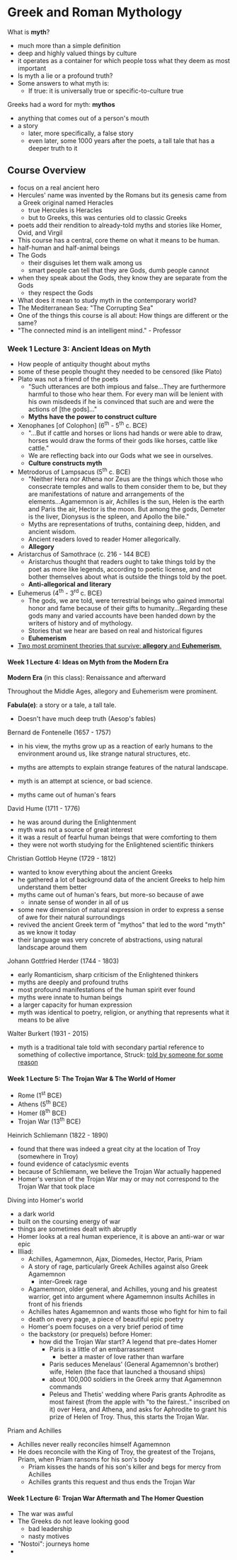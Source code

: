 # Greek and Roman Mythology

What is **myth**?

- much more than a simple definition
- deep and highly valued things by culture
- it operates as a container for which people toss what they deem as most important
- Is myth a lie or a profound truth?
- Some answers to what myth is:
  - If true: it is universally true or specific-to-culture true



Greeks had a word for myth: **mythos**

- anything that comes out of a person's mouth
- a story
  - later, more specifically, a false story
  - even later, some 1000 years after the poets, a tall tale that has a deeper truth to it



## Course Overview

- focus on a real ancient hero
- Hercules' name was invented by the Romans but its genesis came from a Greek original named Heracles
  - true Hercules is Heracles
  - but to Greeks, this was centuries old to classic Greeks
- poets add their rendition to already-told myths and stories like Homer, Ovid, and Virgil
- This course has a central, core theme on what it means to be human.
- half-human and half-animal beings
- The Gods
  - their disguises let them walk among us
  - smart people can tell that they are Gods, dumb people cannot
- when they speak about the Gods, they know they are separate from the Gods
  - they respect the Gods
- What does it mean to study myth in the contemporary world?
- The Mediterranean Sea: "The Corrupting Sea"
- One of the things this course is all about: How things are different or the same?
- "The connected mind is an intelligent mind." - Professor



### Week 1 Lecture 3: Ancient Ideas on Myth

- How people of antiquity thought about myths
- some of these people thought they needed to be censored (like Plato)
- Plato was not a friend of the poets
  - "Such utterances are both impious and false...They are furthermore harmful to those who hear them. For every man will be lenient with his own misdeeds if he is convinced that such are and were the actions of [the gods]..."
  - **Myths have the power to construct culture**
- Xenophanes [of Colophon] (6<sup>th</sup> - 5<sup>th</sup> c. BCE)
  - "...But if cattle and horses or lions had hands or were able to draw, horses would draw the forms of their gods like horses, cattle like cattle."
  - We are reflecting back into our Gods what we see in ourselves.
  - **Culture constructs myth**
- Metrodorus of Lampsacus (5<sup>th</sup> c. BCE)
  - "Neither Hera nor Athena nor Zeus are the things which those who consecrate temples and walls to them consider them to be, but they are manifestations of nature and arrangements of the elements...Agamemnon is air, Achilles is the sun, Helen is the earth and Paris the air, Hector is the moon. But among the gods, Demeter is the liver, Dionysus is the spleen, and Apollo the bile."
  - Myths are representations of truths, containing deep, hidden, and ancient wisdom.
  - Ancient readers loved to reader Homer allegorically.
  - **Allegory**
- Aristarchus of Samothrace (c. 216 - 144 BCE)
  - Aristarchus thought that readers ought to take things told by the poet as more like legends, according to poetic license, and not bother themselves about what is outside the things told by the poet.
  - **Anti-allegorical and literary**
- Euhemerus (4<sup>th</sup> - 3<sup>rd</sup> c. BCE)
  - The gods, we are told, were terrestrial beings who gained immortal honor and fame because of their gifts to humanity...Regarding these gods many and varied accounts have been handed down by the writers of history and of mythology.
  - Stories that we hear are based on real and historical figures
  - **Euhemerism**
- <u>Two most prominent theories that survive: **allegory** and **Euhemerism**.</u>



#### Week 1 Lecture 4: Ideas on Myth from the Modern Era

**Modern Era** (in this class): Renaissance and afterward

Throughout the Middle Ages, allegory and Euhemerism were prominent.

**Fabula(e)**: a story or a tale, a tall tale.

- Doesn't have much deep truth (Aesop's fables)

Bernard de Fontenelle (1657 - 1757)

- in his view, the myths grow up as a reaction of early humans to the environment around us, like strange natural structures, etc.
- myths are attempts to explain strange features of the natural landscape.

- myth is an attempt at science, or bad science.
- myths came out of human's fears

David Hume (1711 - 1776)

- he was around during the Enlightenment
- myth was not a source of great interest
- it was a result of fearful human beings that were comforting to them
- they were not worth studying for the Enlightened scientific thinkers

Christian Gottlob Heyne (1729 - 1812)

- wanted to know everything about the ancient Greeks
- he gathered a lot of background data of the ancient Greeks to help him understand them better
- myths came out of human's fears, but more-so because of awe
  - innate sense of wonder in all of us
- some new dimension of natural expression in order to express a sense of awe for their natural surroundings
- revived the ancient Greek term of "mythos" that led to the word "myth" as we know it today
- their language was very concrete of abstractions, using natural landscape around them

Johann Gottfried Herder (1744 - 1803)

- early Romanticism, sharp criticism of the Enlightened thinkers
- myths are deeply and profound truths
- most profound manifestations of the human spirit ever found
- myths were innate to human beings
- a larger capacity for human expression
- myth was identical to poetry, religion, or anything that represents what it means to be alive

Walter Burkert (1931 - 2015)

- myth is a traditional tale told with secondary partial reference to something of collective importance, Struck: <u>told by someone for some reason</u>



#### Week 1 Lecture 5: The Trojan War & The World of Homer

- Rome (1<sup>st</sup> BCE)
- Athens (5<sup>th</sup> BCE)
- Homer (8<sup>th</sup> BCE)
- Trojan War (13<sup>th</sup> BCE)

Heinrich Schliemann (1822 - 1890)

- found that there was indeed a great city at the location of Troy (somewhere in Troy)
- found evidence of cataclysmic events
- because of Schliemann, we believe the Trojan War actually happened
- Homer's version of the Trojan War may or may not correspond to the Trojan War that took place

Diving into Homer's world

- a dark world
- built on the coursing energy of war
- things are sometimes dealt with abruptly
- Homer looks at a real human experience, it is above an anti-war or war epic
- Illiad:
  - Achilles, Agamemnon, Ajax, Diomedes, Hector, Paris, Priam
  - A story of rage, particularly Greek Achilles against also Greek Agamemnon
    - inter-Greek rage
  - Agamemnon, older general, and Achilles, young and his greatest warrior, get into argument where Agamemnon insults Achilles in front of his friends
  - Achilles hates Agamemnon and wants those who fight for him to fail
  - death on every page, a piece of beautiful epic poetry
  - Homer's poem focuses on a very brief period of time
  - the backstory (or prequels) before Homer:
    - how did the Trojan War start? A legend that pre-dates Homer
      - Paris is a little of an embarrassment
        - better a master of love rather than warfare
      - Paris seduces Menelaus' (General Agamemnon's brother) wife, Helen (the face that launched a thousand ships)
      - about 100,000 soldiers in the Greek army that Agamemnon commands
      - Peleus and Thetis' wedding where Paris grants Aphrodite as most fairest (from the apple with "to the fairest.." inscribed on it) over Hera, and Athena, and asks for Aphrodite to grant his prize of Helen of Troy. Thus, this starts the Trojan War.

Priam and Achilles

- Achilles never really reconciles himself Agamemnon
- He does reconcile with the King of Troy, the greatest of the Trojans, Priam, when Priam ransoms for his son's body
  - Priam kisses the hands of his son's killer and begs for mercy from Achilles
  - Achilles grants this request and thus ends the Trojan War



#### Week 1 Lecture 6: Trojan War Aftermath and The Homer Question

- The war was awful
- The Greeks do not leave looking good
  - bad leadership
  - nasty motives
- "Nostoi": journeys home
- 